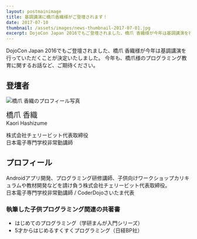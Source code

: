 ```yaml
---
layout: postmainimage
title: 基調講演に橋爪香織様がご登壇されます！
date: 2017-07-10
thumbnail: /assets/images/news-thumbnail-2017-07-01.jpg
excerpt: DojoCon Japan 2016でもご登壇されました、橋爪 香織様が今年は基調講演を行っていただくことが決定いたしました。今年も、橋爪様のプログラミング教育に関するお話など、ご期待ください。
---
```

DojoCon Japan 2016でもご登壇されました、橋爪 香織様が今年は基調講演を行っていただくことが決定いたしました。
今年も、橋爪様のプログラミング教育に関するお話など、ご期待ください。


## 登壇者
<div class=" profilearea">
  <div class="col-left">
    <img src="{{ '/' | prepend: site.baseurl }}assets/images/news-mainimage-2017-07-01.jpg" alt="橋爪 香織のプロフィール写真" class="img-responsive">
  </div>
  <div class="col-right">
    <p><span style="font-size: 20px;">橋爪 香織</span><br>Kaori Hashizume</p>
    <p>株式会社チェリービット代表取締役<br>
    日本電子専門学校非常勤講師</p>
  </div>
</div>

## プロフィール
Androidアプリ開発、プログラミング研修講師、子供向けワークショップカリキュラムや教材開発などを請け負う株式会社チェリービット代表取締役。  
日本電子専門学校非常勤講師 / CoderDojoさいたま代表

### 執筆した子供プログラミング関連の共著書
* はじめてのプログラミング（学研まんが入門シリーズ）
* 5才からはじめるすくすくプログラミング（日経BP社）
